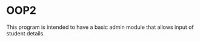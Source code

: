# OOP2
This program is intended to have a basic admin module that allows input of student details. 
